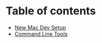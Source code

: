 # Table of contents

* [New Mac Dev Setup](README.md)
* [Command Line Tools](command-line-tools.md)

